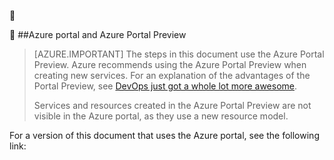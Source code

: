 
<!-- not suitable for mooncake-->


##Azure portal and Azure Portal Preview

> [AZURE.IMPORTANT] The steps in this document use the Azure Portal Preview. Azure recommends using the Azure Portal Preview when creating new services. For an explanation of the advantages of the Portal Preview, see [DevOps just got a whole lot more awesome](https://azure.microsoft.comhttp://portal.azure.cn). 
> 
> Services and resources created in the Azure Portal Preview are not visible in the Azure portal, as they use a new resource model.

For a version of this document that uses the Azure portal, see the following link: